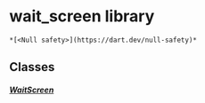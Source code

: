 


# wait_screen library






    *[<Null safety>](https://dart.dev/null-safety)*





## Classes

##### [WaitScreen](../smeup_screens_test_wait_screen/WaitScreen-class.md)



 















